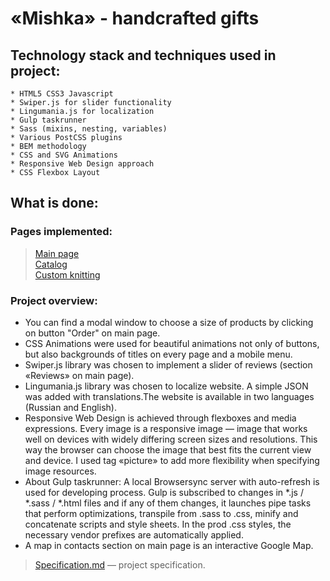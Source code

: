 # «Mishka» - handcrafted gifts
## Technology stack and techniques used in project:
	* HTML5 CSS3 Javascript
	* Swiper.js for slider functionality
	* Lingumania.js for localization 
	* Gulp taskrunner
	* Sass (mixins, nesting, variables)
	* Various PostCSS plugins
	* BEM methodology
	* CSS and SVG Animations
	* Responsive Web Design approach
	* CSS Flexbox Layout

## What is done:
### Pages implemented:
> [Main page](https://gorodetskaya-mariia.github.io/Mishka/index.html)<br> 
> [Catalog](https://gorodetskaya-mariia.github.io/Mishka/catalog.html)<br>
> [Custom knitting](https://gorodetskaya-mariia.github.io/Mishka/form.html)<br> 

### Project overview:
- You can find a modal window to choose a size of products by clicking on button "Order"
	on main page.
- CSS Animations were used for beautiful animations not only of buttons, but also backgrounds of titles on every page and a mobile menu.
- Swiper.js library was chosen to implement a slider of reviews (section «Reviews» on main page).
- Lingumania.js library was chosen to localize website. A simple JSON was added with translations.The website is available in two languages (Russian and English).
- Responsive Web Design is achieved through flexboxes and media expressions. Every image is a responsive image — image that works well on devices with widely differing screen sizes and resolutions. This way the browser can choose the image that best fits the current view and device. I used tag «picture» to add more flexibility when specifying image resources. 
- About Gulp taskrunner: A local Browsersync server with auto-refresh is used for developing process. Gulp is subscribed to changes in *.js / *.sass / *.html files and if any of them changes, it launches pipe tasks that perform optimizations, transpile from .sass to .css, minify and concatenate scripts and style sheets. In the prod .css styles, the necessary vendor prefixes are automatically applied. 
- A map in contacts section on main page is an interactive Google Map.


> [Specification.md](Specification.md) — project specification.
